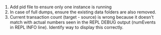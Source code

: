1. Add pid file to ensure only one instance is running
2. In case of full dumps, ensure the existing data folders are also removed.
3. Current transaction count (target - source) is wrong because it doesn't match with actual numbers seen in the REPL DEBUG output (numEvents in REPL INFO line). Identify way to display this correctly.
